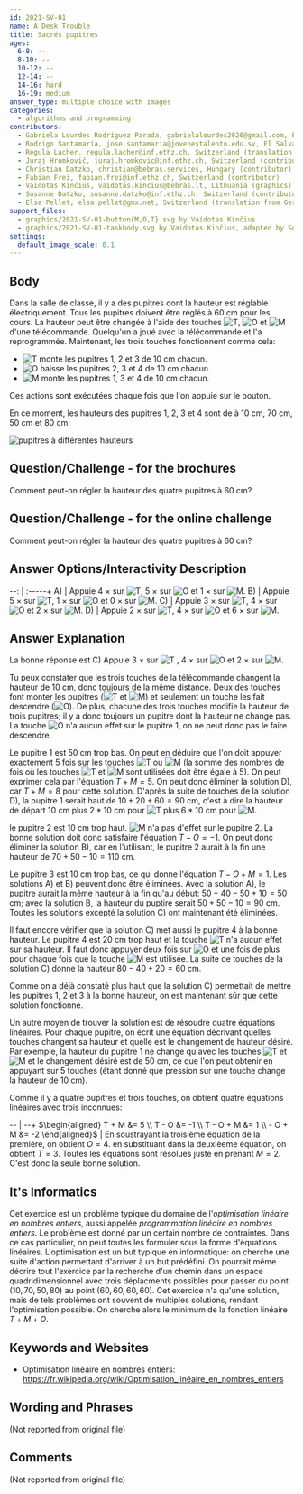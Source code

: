```yaml
---
id: 2021-SV-01
name: A Desk Trouble
title: Sacrés pupitres
ages:
  6-8: --
  8-10: --
  10-12: --
  12-14: --
  14-16: hard
  16-19: medium
answer_type: multiple choice with images
categories:
  - algorithms and programming
contributors:
  - Gabriela Lourdes Rodríguez Parada, gabrielalourdes2020@gmail.com, El Salvador (author)
  - Rodrigo Santamaría, jose.santamaria@jovenestalento.edu.sv, El Salvador (contributor)
  - Regula Lacher, regula.lacher@inf.ethz.ch, Switzerland (translation from English into German)
  - Juraj Hromkovič, juraj.hromkovic@inf.ethz.ch, Switzerland (contributor)
  - Christian Datzko, christian@bebras.services, Hungary (contributor)
  - Fabian Frei, fabian.frei@inf.ethz.ch, Switzerland (contributor)
  - Vaidotas Kinčius, vaidotas.kincius@bebras.lt, Lithuania (graphics)
  - Susanne Datzko, susanne.datzko@inf.ethz.ch, Switzerland (contributor, graphics)
  - Elsa Pellet, elsa.pellet@gmx.net, Switzerland (translation from German into French)
support_files:
  - graphics/2021-SV-01-button{M,O,T}.svg by Vaidotas Kinčius
  - graphics/2021-SV-01-taskbody.svg by Vaidotas Kinčius, adapted by Susanne Datzko
settings:
  default_image_scale: 0.1
---
```



## Body

Dans la salle de classe, il y a des pupitres dont la hauteur est réglable électriquement. Tous les pupitres doivent être réglés à 60 cm pour les cours. La hauteur peut être changée à l'aide des touches ![T], ![O] et ![M] d'une télécommande. Quelqu'un a joué avec la télécommande et l'a reprogrammée. Maintenant, les trois touches fonctionnent comme cela:
 - ![T] monte les pupitres 1, 2 et 3 de 10 cm chacun.
 - ![O] baisse les pupitres 2, 3 et 4 de 10 cm chacun.
 - ![M] monte les pupitres 1, 3 et 4 de 10 cm chacun.

Ces actions sont exécutées chaque fois que l'on appuie sur le bouton.

En ce moment, les hauteurs des pupitres 1, 2, 3 et 4 sont de à 10 cm, 70 cm, 50 cm et 80 cm:

![](graphics/2021-SV-01-taskbody.svg "pupitres à différentes hauteurs")

[T]: graphics/2021-SV-01-buttonT.svg "touche T"
[O]: graphics/2021-SV-01-buttonO.svg "touche O"
[M]: graphics/2021-SV-01-buttonM.svg "touche M"


## Question/Challenge - for the brochures

Comment peut-on régler la hauteur des quatre pupitres à 60 cm?


## Question/Challenge - for the online challenge

Comment peut-on régler la hauteur des quatre pupitres à 60 cm?


## Answer Options/Interactivity Description
--: | :-----+
 A) | Appuie 4 × sur ![T], 5 × sur ![O] et 1 × sur ![M].
 B) | Appuie 5 × sur ![T], 1 × sur ![O] et 0 × sur ![M].
 C) | Appuie 3 × sur ![T], 4 × sur ![O] et 2 × sur ![M].
 D) | Appuie 2 × sur ![T], 4 × sur ![O] et 6 × sur ![M].


## Answer Explanation

La bonne réponse est C) Appuie 3 × sur ![T] , 4 × sur ![O] et 2 × sur ![M].

Tu peux constater que les trois touches de la télécommande changent la hauteur de 10 cm, donc toujours de la même distance. Deux des touches font monter les pupitres (![T] et ![M]) et seulement un touche les fait descendre (![O]). De plus, chacune des trois touches modifie la hauteur de trois pupitres; il y a donc toujours un pupitre dont la hauteur ne change pas. La touche ![O] n'a aucun effet sur le pupitre 1, on ne peut donc pas le faire descendre.

Le pupitre 1 est 50 cm trop bas. On peut en déduire que l'on doit appuyer exactement 5 fois sur les touches ![T] ou ![M] (la somme des nombres de fois où les touches ![T] et ![M] sont utilisées doit être égale à 5). On peut exprimer cela par l'équation $T + M = 5$. On peut donc éliminer la solution D), car $T + M = 8$ pour cette solution. D'après la suite de touches de la solution D), la pupitre 1 serait haut de $10 + 20 + 60 = 90$ cm, c'est à dire la hauteur de départ $10$ cm plus $2 \ast 10$ cm pour ![T] plus $6 \ast 10$ cm pour ![M].

le pupitre 2 est 10 cm trop haut. ![M] n'a pas d'effet sur le pupitre 2. La bonne solution doit donc satisfaire l'équation $T - O = -1$. On peut donc éliminer la solution B), car en l'utilisant, le pupitre 2 aurait à la fin une hauteur de $70 + 50 - 10 = 110$ cm.

Le pupitre 3 est 10 cm trop bas, ce qui donne l'équation $T - O + M = 1$. Les solutions A) et B) peuvent donc être éliminées. Avec la solution A), le pupitre aurait la même hauteur à la fin qu'au début: $50 + 40 - 50 + 10 = 50$ cm; avec la solution B, la hauteur du puptire serait $50 + 50 - 10 = 90$ cm. Toutes les solutions excepté la solution C) ont maintenant été éliminées.

Il faut encore vérifier que la solution C) met aussi le pupitre 4 à la bonne hauteur. Le pupitre 4 est 20 cm trop haut et la touche ![T] n'a aucun effet sur sa hauteur. Il faut donc appuyer deux fois sur ![O] et une fois de plus pour chaque fois que la touche ![M] est utilisée. La suite de touches de la solution C) donne la hauteur $80 - 40 + 20 = 60$ cm.

Comme on a déjà constaté plus haut que la solution C) permettait de mettre les pupitres 1, 2 et 3 à la bonne hauteur, on est maintenant sûr que cette solution fonctionne.

Un autre moyen de trouver la solution est de résoudre quatre équations linéaires. Pour chaque pupitre, on écrit une équation décrivant quelles touches changent sa hauteur et quelle est le changement de hauteur désiré. Par exemple, la hauteur du pupitre 1 ne change qu'avec les touches ![T] et ![M] et le changement désiré est de $50$ cm, ce que l'on peut obtenir en appuyant sur 5 touches (étant donné que pression sur une touche change la hauteur de $10$ cm).

Comme il y a quatre pupitres et trois touches, on obtient quatre équations linéaires avec trois inconnues:


-- | --+
$\begin{aligned} T + M &= 5 \\ T - O &= -1 \\ T - O + M &= 1 \\ - O + M &= -2 \end{aligned}$ | En soustrayant la troisième équation de la première, on obtient $O = 4$. en substituant dans la deuxièeme équation, on obtient $T = 3$. Toutes les équations sont résolues juste en prenant $M = 2$. C'est donc la seule bonne solution.


## It's Informatics

Cet exercice est un problème typique du domaine de l'_optimisation linéaire en nombres entiers_, aussi appelée _programmation linéaire en nombres entiers_. Le problème est donné par un certain nombre de contraintes. Dans ce cas particulier, on peut toutes les formuler sous la forme d'équations linéaires. L'optimisation est un but typique en informatique: on cherche une suite d'action permettant d'arriver à un but prédéfini.
On pourrait même décrire tout l'exercice par la recherche d'un chemin dans un espace quadridimensionnel avec trois déplacments possibles pour passer du point $(10,70,50,80)$ au point $(60,60,60,60)$. Cet exercice n'a qu'une solution, mais de tels problèmes ont souvent de multiples solutions, rendant l'optimisation possible. On cherche alors le minimum de la fonction linéaire $T + M + O$.


## Keywords and Websites

 - Optimisation linéaire en nombres entiers: https://fr.wikipedia.org/wiki/Optimisation_linéaire_en_nombres_entiers


## Wording and Phrases

(Not reported from original file)


## Comments

(Not reported from original file)
